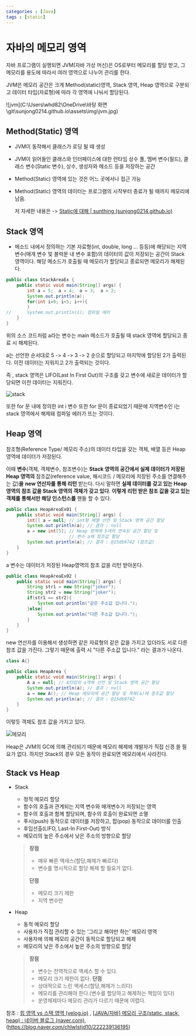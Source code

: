 ```yaml
---
categories : [Java]
tags : [static]
---
```


# 자바의 메모리 영역

자바 프로그램이 실행되면 JVM(자바 가상 머신)은 OS로부터 메모리를 할당 받고, 그 메모리를 용도에 따라서 여러 영역으로 나누어 관리를 한다.

JVM은 메모리 공간은 크게 Method(static)영역, Stack 영역, Heap 영역으로 구분되고 데이터 타입(자료형)에 따라 각 영역에 나눠서 할당된다.

![jvm](C:\Users\whd82\OneDrive\바탕 화면\git\sunjong0214.github.io\assets\img\jvm.jpg)

## Method(Static) 영역

- JVM이 동작해서 클래스가 로딩 될 때 생성

- JVM이 읽어들인 클래스와 인터페이스에 대한 런타임 상수 풀, 멤버 변수(필드), 클래스 변수(Static 변수), 상수, 생성자와 메소드 등을 저장하는 공간

- Method(Static) 영역에 있는 것은 어느 곳에서나 접근 가능

- Method(Static) 영역의 데이터는 프로그램의 시작부터 종료가 될 때까지 메모리에 남음. 

  저 자세한 내용은 -> [Static에 대해 | sunthing (sunjong0214.github.io)](https://sunjong0214.github.io/posts/static에-대해/)

## Stack 영역

- 메소드 내에서 정의하는 기본 자료형(int, double, long ... 등등)에 해당되는 지역변수(매개 변수 및 블럭문 내 변수 포함)의 데이터의 값이 저장되는 공간이 Stack 영역이다. 해당 메소드가 호출될 때 메모리가 할당되고 종료되면 메모리가 해제된다.

```java
public class StackAreaEx {
	public static void main(String[] args) {
		int a = 5;	a = 4;	a = 3;	a = 2;
		System.out.println(a);
		for(int i=0; i<5; i++){
		}
//		System.out.println(i); 컴파일 에러
	}
}
```

위의 소스 코드처럼 a라는 변수는 main 메소드가 호출될 때 stack 영역에 할당되고 종료 시 해제된다. 

a는 선언한 순서대로 5 -> 4 -> 3 -> 2 순으로 할당되고 마지막에 할당된 2가 출력된다. 이전 데이터는 지워지고 2가 출력되는 것이다. 

즉 , stack 영역은 LIFO(Last In First Out)의 구조를 갖고 변수에 새로운 데이터가 할당되면 이전 데이터는 지워진다.

![stack](https://mblogthumb-phinf.pstatic.net/MjAxNzAzMTBfMjYy/MDAxNDg5MDcyMTUyOTM4.cRNCdoeIEEOG2ml0qNbOy9uCUm0Z7-vKvmQMPzYm6uQg.NQJdJCKtm9E-4R1vKQz2nUhMeUs92rw25YFJdeSwzSAg.PNG.heartflow89/image.png?type=w800)

또한 for 문 내에 정의한 int i 변수 또한 for 문이 종료되었기 때문에 지역변수인 i는 stack 영역에서 해제돼 컴파일 에러가 뜨는 것이다.

## Heap 영역

참조형(Reference Type/ 메모리 주소)의 데이터 타입을 갖는 객체, 배열 등은 Heap 영역에 데이터가 저장된다.

이때 **변수**(객체, 객체변수, 참조변수)는 **Stack 영역의 공간에서 실제 데이터가 저장된 Heap 영역의** 참조값(reference value, 해시코드 / 메모리에 저장된 주소를 연결해주는 값)**을** **new 연산자를 통해 리턴** 받는다. 다시 말하면 **실제 데이터를 갖고 있는 Heap 영역의 참조 값을 Stack 영역의 객체가 갖고 있다**. **이렇게** **리턴 받은 참조 값을 갖고 있는 객체를 통해서만 해당 인스턴스를** 핸들 할 수 있다.

```java
public class HeapAreaEx01 {
	public static void main(String[] args) {
		int[] a = null; // int형 배열 선언 및 Stack 영역 공간 할당
		System.out.println(a); // 결과 : null
		a = new int[5]; // Heap 영역에 5개의 연속된 공간 할당 및 
		                // 변수 a에 참조값 할당
		System.out.println(a); // 결과 : @15db9742 (참조값)
	}
}
```

a 변수는 데이터가 저장된 Heap영역의 참조 값을 리턴 받아온다.

```java
public class HeapAreaEx02 {
	public static void main(String[] args) {
		String str1 = new String("joker");
		String str2 = new String("joker");
		if(str1 == str2){
			System.out.println("같은 주소값 입니다.");
		}else{
			System.out.println("다른 주소값 입니다.");
		}
	}
}
```

new 연산자를 이용해서 생성하면 같은 자료형의 같은 값을 가지고 있더라도 서로 다른 참조 값을 가진다. 그렇기 때문에 출력 시 "다른 주소값 입니다." 라는 결과가 나온다.

```java
class A{}

public class HeapArea {
	public static void main(String[] args) {
		A a = null; // A타입의 a객체 선언 및 Stack 영역 공간 할당
		System.out.println(a); // 결과 : null
		a = new A(); // Heap 메모리에 공간 할당 및 객체(a)에 참조값 할당
		System.out.println(a); // 결과 : @15db9742
	}
}
```

이렇듯 객체도 참조 값을 가지고 있다.

![메모리](https://mblogthumb-phinf.pstatic.net/MjAxNzAzMTBfODAg/MDAxNDg5MDc1ODI4NDMw.621h7wW2hby6d_AiV7K7qRhbK18Nk4HtoN1A-2nTbmMg.MmFAzdr9cMJGsI6KpyhqxV6kcdotO8lViClzBmEbND0g.PNG.heartflow89/image.png?type=w800)

Heap은 JVM의 GC에 의해 관리되기 때문에 메모리 해제에 개발자가 직접 신경 쓸 필요가 없다. 하지만 Stack의 경우 모든 동작이 완료되면 메모리에서 사라진다.

## Stack vs Heap

- Stack

  - 정적 메모리 할당
  - 함수의 호출과 관계되는 지역 변수와 매개변수가 저장되는 영역
  - 함수의 호출과 함께 할당되며, 함수의 호출이 완료되면 소멸
  - 푸시(push) 동작으로 데이터를 저장하고, 팝(pop) 동작으로 데이터를 인출
  - 후입선출(LIFO, Last-In First-Out) 방식
  - 메모리의 높은 주소에서 낮은 주소의 방향으로 할당

  > **장점**
  >
  > - 매우 빠른 액세스(할당,해제가 빠르다)
  > - 변수를 명시적으로 할당 해제 할 필요가 없다.
  >
  > **단점**
  >
  > - 메모리 크기 제한
  > - 지역 변수만

- Heap

  - 동적 메모리 할당
  - 사용자가 직접 관리할 수 있는 ‘그리고 해야만 하는’ 메모리 영역
  - 사용자에 의해 메모리 공간이 동적으로 할당되고 해제
  - 메모리의 낮은 주소에서 높은 주소의 방향으로 할당

  > **장점**
  >
  > - 변수는 전역적으로 액세스 할 수 있다.
  > - 메모리 크기 제한이 없다.
  >   **단점**
  > - 상대적으로 느린 액세스(할당,해제가 느리다)
  > - 메모리를 관리해야 한다.(변수를 할당하고 해제하는 책임이 있다)
  > - 운영체제마다 메모리 관리가 다르기 때문에 어렵다.



참조 : [힙 영역 vs 스택 영역 (velog.io)](https://velog.io/@tonic523/힙-영역-vs-스택-영역) , [[JAVA/자바\] 메모리 구조(static, stack, heap) : 네이버 블로그 (naver.com)](https://m.blog.naver.com/heartflow89/220954420688), (https://blog.naver.com/chlwlstjd10/222239136195)

